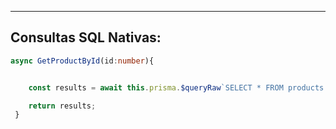 
---
## Consultas SQL Nativas:


```typescript
async GetProductById(id:number){


    const results = await this.prisma.$queryRaw`SELECT * FROM products WHERE id = ${id};`;

    return results;
 }
```